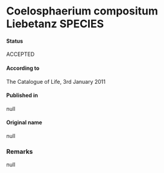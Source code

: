 Coelosphaerium compositum Liebetanz SPECIES
=======

#### Status
ACCEPTED

#### According to
The Catalogue of Life, 3rd January 2011

#### Published in
null

#### Original name
null

### Remarks
null